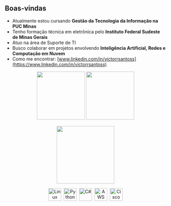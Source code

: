 ## Boas-vindas

- Atualmente estou cursando **Gestão da Tecnologia da Informação na PUC Minas**
- Tenho formação técnica em eletrônica pelo **Instituto Federal Sudeste de Minas Gerais**
- Atuo na área de Suporte de TI
- Busco colaborar em projetos envolvendo **Inteligência Artificial, Redes e Computação em Nuvem**
- Como me encontrar: [www.linkedin.com/in/victorrsantoss](https://www.linkedin.com/in/victorrsantoss)

<div align="center">

  <img height="150em" src="https://github-readme-stats.vercel.app/api?username=deVictorS&show_icons=true&theme=tokyonight&count_private=true"/>
  <img height="150em" src="https://github-readme-stats.vercel.app/api/top-langs/?username=deVictorS&layout=compact&theme=tokyonight"/>
  <br><br>
  <img height="180em" src="https://streak-stats.demolab.com?user=deVictorS&theme=tokyonight"/>
  
</div>

<div align="center">

  <img src="https://cdn.jsdelivr.net/gh/devicons/devicon/icons/linux/linux-original.svg" title="Linux" alt="Linux" width="40" height="40"/>&nbsp;
  <img src="https://cdn.jsdelivr.net/gh/devicons/devicon/icons/python/python-original.svg" title="Python" alt="Python" width="40" height="40"/>&nbsp;
  <img src="https://cdn.jsdelivr.net/gh/devicons/devicon/icons/csharp/csharp-original.svg" title="C#" alt="C#" width="40" height="40"/>&nbsp;
  <img src="https://cdn.jsdelivr.net/gh/devicons/devicon/icons/aws/aws-original.svg" title="AWS" alt="AWS" width="40" height="40"/>&nbsp;
  <img src="https://cdn.jsdelivr.net/gh/devicons/devicon/icons/cisco/cisco-original.svg" title="Cisco" alt="Cisco" width="40" height="40"/>

</div>



